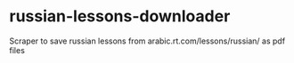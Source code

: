 # russian-lessons-downloader
Scraper to save russian lessons from arabic.rt.com/lessons/russian/ as pdf files
